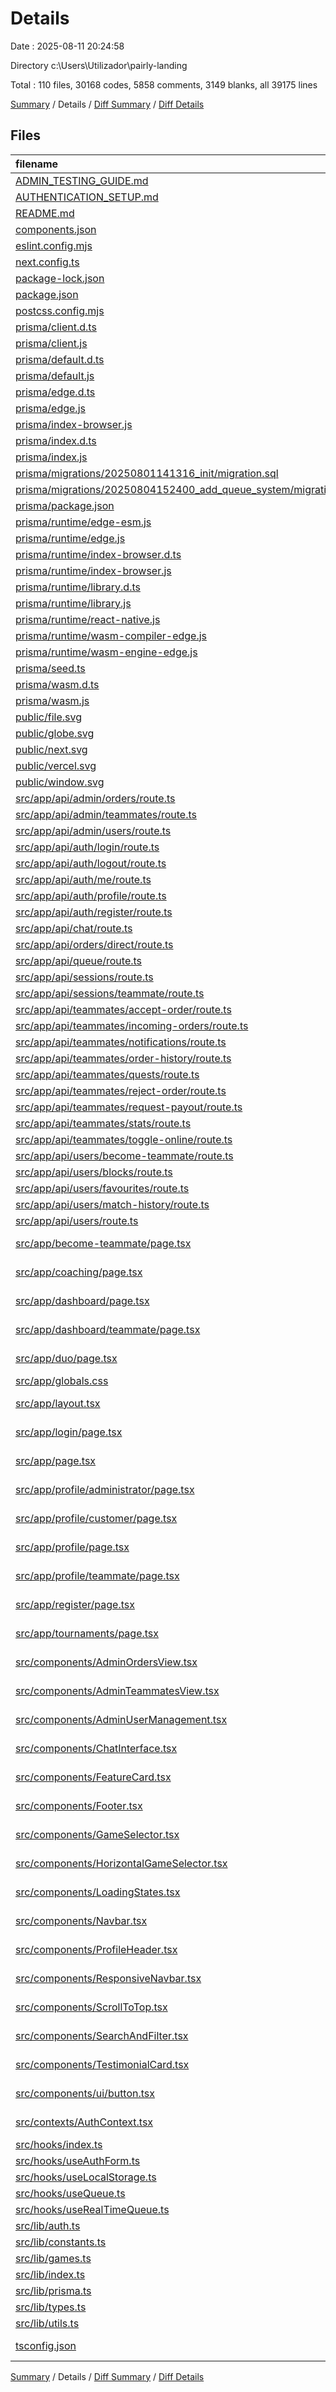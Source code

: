 # Details

Date : 2025-08-11 20:24:58

Directory c:\\Users\\Utilizador\\pairly-landing

Total : 110 files,  30168 codes, 5858 comments, 3149 blanks, all 39175 lines

[Summary](results.md) / Details / [Diff Summary](diff.md) / [Diff Details](diff-details.md)

## Files
| filename | language | code | comment | blank | total |
| :--- | :--- | ---: | ---: | ---: | ---: |
| [ADMIN\_TESTING\_GUIDE.md](/ADMIN_TESTING_GUIDE.md) | Markdown | 242 | 0 | 58 | 300 |
| [AUTHENTICATION\_SETUP.md](/AUTHENTICATION_SETUP.md) | Markdown | 83 | 0 | 27 | 110 |
| [README.md](/README.md) | Markdown | 23 | 0 | 14 | 37 |
| [components.json](/components.json) | JSON | 21 | 0 | 0 | 21 |
| [eslint.config.mjs](/eslint.config.mjs) | JavaScript | 12 | 0 | 5 | 17 |
| [next.config.ts](/next.config.ts) | TypeScript | 4 | 1 | 3 | 8 |
| [package-lock.json](/package-lock.json) | JSON | 7,698 | 0 | 1 | 7,699 |
| [package.json](/package.json) | JSON | 43 | 0 | 1 | 44 |
| [postcss.config.mjs](/postcss.config.mjs) | JavaScript | 4 | 0 | 2 | 6 |
| [prisma/client.d.ts](/prisma/client.d.ts) | TypeScript | 1 | 0 | 0 | 1 |
| [prisma/client.js](/prisma/client.js) | JavaScript | 1 | 2 | 1 | 4 |
| [prisma/default.d.ts](/prisma/default.d.ts) | TypeScript | 1 | 0 | 0 | 1 |
| [prisma/default.js](/prisma/default.js) | JavaScript | 1 | 2 | 1 | 4 |
| [prisma/edge.d.ts](/prisma/edge.d.ts) | TypeScript | 1 | 0 | 0 | 1 |
| [prisma/edge.js](/prisma/edge.js) | JavaScript | 200 | 21 | 34 | 255 |
| [prisma/index-browser.js](/prisma/index-browser.js) | JavaScript | 188 | 21 | 33 | 242 |
| [prisma/index.d.ts](/prisma/index.d.ts) | TypeScript | 7,069 | 4,363 | 1,024 | 12,456 |
| [prisma/index.js](/prisma/index.js) | JavaScript | 214 | 23 | 39 | 276 |
| [prisma/migrations/20250801141316\_init/migration.sql](/prisma/migrations/20250801141316_init/migration.sql) | MS SQL | 75 | 18 | 24 | 117 |
| [prisma/migrations/20250804152400\_add\_queue\_system/migration.sql](/prisma/migrations/20250804152400_add_queue_system/migration.sql) | MS SQL | 63 | 13 | 17 | 93 |
| [prisma/package.json](/prisma/package.json) | JSON | 150 | 0 | 0 | 150 |
| [prisma/runtime/edge-esm.js](/prisma/runtime/edge-esm.js) | JavaScript | 26 | 2 | 7 | 35 |
| [prisma/runtime/edge.js](/prisma/runtime/edge.js) | JavaScript | 26 | 2 | 7 | 35 |
| [prisma/runtime/index-browser.d.ts](/prisma/runtime/index-browser.d.ts) | TypeScript | 264 | 20 | 87 | 371 |
| [prisma/runtime/index-browser.js](/prisma/runtime/index-browser.js) | JavaScript | 1 | 14 | 2 | 17 |
| [prisma/runtime/library.d.ts](/prisma/runtime/library.d.ts) | TypeScript | 2,375 | 853 | 460 | 3,688 |
| [prisma/runtime/library.js](/prisma/runtime/library.js) | JavaScript | 116 | 2 | 29 | 147 |
| [prisma/runtime/react-native.js](/prisma/runtime/react-native.js) | JavaScript | 67 | 2 | 15 | 84 |
| [prisma/runtime/wasm-compiler-edge.js](/prisma/runtime/wasm-compiler-edge.js) | JavaScript | 66 | 2 | 16 | 84 |
| [prisma/runtime/wasm-engine-edge.js](/prisma/runtime/wasm-engine-edge.js) | JavaScript | 27 | 2 | 7 | 36 |
| [prisma/seed.ts](/prisma/seed.ts) | TypeScript | 159 | 5 | 12 | 176 |
| [prisma/wasm.d.ts](/prisma/wasm.d.ts) | TypeScript | 1 | 0 | 0 | 1 |
| [prisma/wasm.js](/prisma/wasm.js) | JavaScript | 188 | 21 | 33 | 242 |
| [public/file.svg](/public/file.svg) | XML | 1 | 0 | 0 | 1 |
| [public/globe.svg](/public/globe.svg) | XML | 1 | 0 | 0 | 1 |
| [public/next.svg](/public/next.svg) | XML | 1 | 0 | 0 | 1 |
| [public/vercel.svg](/public/vercel.svg) | XML | 1 | 0 | 0 | 1 |
| [public/window.svg](/public/window.svg) | XML | 1 | 0 | 0 | 1 |
| [src/app/api/admin/orders/route.ts](/src/app/api/admin/orders/route.ts) | TypeScript | 137 | 0 | 16 | 153 |
| [src/app/api/admin/teammates/route.ts](/src/app/api/admin/teammates/route.ts) | TypeScript | 124 | 0 | 17 | 141 |
| [src/app/api/admin/users/route.ts](/src/app/api/admin/users/route.ts) | TypeScript | 204 | 1 | 29 | 234 |
| [src/app/api/auth/login/route.ts](/src/app/api/auth/login/route.ts) | TypeScript | 89 | 8 | 14 | 111 |
| [src/app/api/auth/logout/route.ts](/src/app/api/auth/logout/route.ts) | TypeScript | 38 | 5 | 8 | 51 |
| [src/app/api/auth/me/route.ts](/src/app/api/auth/me/route.ts) | TypeScript | 53 | 3 | 7 | 63 |
| [src/app/api/auth/profile/route.ts](/src/app/api/auth/profile/route.ts) | TypeScript | 163 | 6 | 19 | 188 |
| [src/app/api/auth/register/route.ts](/src/app/api/auth/register/route.ts) | TypeScript | 71 | 4 | 9 | 84 |
| [src/app/api/chat/route.ts](/src/app/api/chat/route.ts) | TypeScript | 105 | 6 | 21 | 132 |
| [src/app/api/orders/direct/route.ts](/src/app/api/orders/direct/route.ts) | TypeScript | 102 | 7 | 17 | 126 |
| [src/app/api/queue/route.ts](/src/app/api/queue/route.ts) | TypeScript | 212 | 14 | 28 | 254 |
| [src/app/api/sessions/route.ts](/src/app/api/sessions/route.ts) | TypeScript | 125 | 6 | 20 | 151 |
| [src/app/api/sessions/teammate/route.ts](/src/app/api/sessions/teammate/route.ts) | TypeScript | 47 | 3 | 7 | 57 |
| [src/app/api/teammates/accept-order/route.ts](/src/app/api/teammates/accept-order/route.ts) | TypeScript | 87 | 5 | 17 | 109 |
| [src/app/api/teammates/incoming-orders/route.ts](/src/app/api/teammates/incoming-orders/route.ts) | TypeScript | 59 | 4 | 9 | 72 |
| [src/app/api/teammates/notifications/route.ts](/src/app/api/teammates/notifications/route.ts) | TypeScript | 124 | 7 | 20 | 151 |
| [src/app/api/teammates/order-history/route.ts](/src/app/api/teammates/order-history/route.ts) | TypeScript | 77 | 5 | 10 | 92 |
| [src/app/api/teammates/quests/route.ts](/src/app/api/teammates/quests/route.ts) | TypeScript | 119 | 9 | 11 | 139 |
| [src/app/api/teammates/reject-order/route.ts](/src/app/api/teammates/reject-order/route.ts) | TypeScript | 43 | 5 | 13 | 61 |
| [src/app/api/teammates/request-payout/route.ts](/src/app/api/teammates/request-payout/route.ts) | TypeScript | 72 | 7 | 13 | 92 |
| [src/app/api/teammates/stats/route.ts](/src/app/api/teammates/stats/route.ts) | TypeScript | 70 | 10 | 13 | 93 |
| [src/app/api/teammates/toggle-online/route.ts](/src/app/api/teammates/toggle-online/route.ts) | TypeScript | 42 | 3 | 10 | 55 |
| [src/app/api/users/become-teammate/route.ts](/src/app/api/users/become-teammate/route.ts) | TypeScript | 47 | 9 | 10 | 66 |
| [src/app/api/users/blocks/route.ts](/src/app/api/users/blocks/route.ts) | TypeScript | 133 | 7 | 24 | 164 |
| [src/app/api/users/favourites/route.ts](/src/app/api/users/favourites/route.ts) | TypeScript | 146 | 8 | 25 | 179 |
| [src/app/api/users/match-history/route.ts](/src/app/api/users/match-history/route.ts) | TypeScript | 87 | 4 | 9 | 100 |
| [src/app/api/users/route.ts](/src/app/api/users/route.ts) | TypeScript | 32 | 1 | 3 | 36 |
| [src/app/become-teammate/page.tsx](/src/app/become-teammate/page.tsx) | TypeScript JSX | 278 | 3 | 24 | 305 |
| [src/app/coaching/page.tsx](/src/app/coaching/page.tsx) | TypeScript JSX | 147 | 3 | 11 | 161 |
| [src/app/dashboard/page.tsx](/src/app/dashboard/page.tsx) | TypeScript JSX | 644 | 20 | 55 | 719 |
| [src/app/dashboard/teammate/page.tsx](/src/app/dashboard/teammate/page.tsx) | TypeScript JSX | 296 | 12 | 31 | 339 |
| [src/app/duo/page.tsx](/src/app/duo/page.tsx) | TypeScript JSX | 505 | 31 | 47 | 583 |
| [src/app/globals.css](/src/app/globals.css) | PostCSS | 117 | 0 | 6 | 123 |
| [src/app/layout.tsx](/src/app/layout.tsx) | TypeScript JSX | 45 | 1 | 4 | 50 |
| [src/app/login/page.tsx](/src/app/login/page.tsx) | TypeScript JSX | 154 | 12 | 15 | 181 |
| [src/app/page.tsx](/src/app/page.tsx) | TypeScript JSX | 86 | 8 | 6 | 100 |
| [src/app/profile/administrator/page.tsx](/src/app/profile/administrator/page.tsx) | TypeScript JSX | 418 | 19 | 41 | 478 |
| [src/app/profile/customer/page.tsx](/src/app/profile/customer/page.tsx) | TypeScript JSX | 675 | 28 | 57 | 760 |
| [src/app/profile/page.tsx](/src/app/profile/page.tsx) | TypeScript JSX | 33 | 3 | 5 | 41 |
| [src/app/profile/teammate/page.tsx](/src/app/profile/teammate/page.tsx) | TypeScript JSX | 487 | 27 | 43 | 557 |
| [src/app/register/page.tsx](/src/app/register/page.tsx) | TypeScript JSX | 364 | 18 | 28 | 410 |
| [src/app/tournaments/page.tsx](/src/app/tournaments/page.tsx) | TypeScript JSX | 385 | 18 | 43 | 446 |
| [src/components/AdminOrdersView.tsx](/src/components/AdminOrdersView.tsx) | TypeScript JSX | 255 | 4 | 26 | 285 |
| [src/components/AdminTeammatesView.tsx](/src/components/AdminTeammatesView.tsx) | TypeScript JSX | 292 | 5 | 28 | 325 |
| [src/components/AdminUserManagement.tsx](/src/components/AdminUserManagement.tsx) | TypeScript JSX | 394 | 6 | 34 | 434 |
| [src/components/ChatInterface.tsx](/src/components/ChatInterface.tsx) | TypeScript JSX | 188 | 9 | 21 | 218 |
| [src/components/FeatureCard.tsx](/src/components/FeatureCard.tsx) | TypeScript JSX | 25 | 0 | 1 | 26 |
| [src/components/Footer.tsx](/src/components/Footer.tsx) | TypeScript JSX | 103 | 0 | 6 | 109 |
| [src/components/GameSelector.tsx](/src/components/GameSelector.tsx) | TypeScript JSX | 114 | 2 | 8 | 124 |
| [src/components/HorizontalGameSelector.tsx](/src/components/HorizontalGameSelector.tsx) | TypeScript JSX | 73 | 0 | 7 | 80 |
| [src/components/LoadingStates.tsx](/src/components/LoadingStates.tsx) | TypeScript JSX | 123 | 6 | 8 | 137 |
| [src/components/Navbar.tsx](/src/components/Navbar.tsx) | TypeScript JSX | 20 | 0 | 2 | 22 |
| [src/components/ProfileHeader.tsx](/src/components/ProfileHeader.tsx) | TypeScript JSX | 241 | 9 | 21 | 271 |
| [src/components/ResponsiveNavbar.tsx](/src/components/ResponsiveNavbar.tsx) | TypeScript JSX | 331 | 9 | 29 | 369 |
| [src/components/ScrollToTop.tsx](/src/components/ScrollToTop.tsx) | TypeScript JSX | 36 | 0 | 6 | 42 |
| [src/components/SearchAndFilter.tsx](/src/components/SearchAndFilter.tsx) | TypeScript JSX | 256 | 13 | 21 | 290 |
| [src/components/TestimonialCard.tsx](/src/components/TestimonialCard.tsx) | TypeScript JSX | 14 | 0 | 0 | 14 |
| [src/components/ui/button.tsx](/src/components/ui/button.tsx) | TypeScript JSX | 54 | 0 | 6 | 60 |
| [src/contexts/AuthContext.tsx](/src/contexts/AuthContext.tsx) | TypeScript JSX | 141 | 3 | 26 | 170 |
| [src/hooks/index.ts](/src/hooks/index.ts) | TypeScript | 3 | 0 | 0 | 3 |
| [src/hooks/useAuthForm.ts](/src/hooks/useAuthForm.ts) | TypeScript | 94 | 2 | 15 | 111 |
| [src/hooks/useLocalStorage.ts](/src/hooks/useLocalStorage.ts) | TypeScript | 28 | 1 | 6 | 35 |
| [src/hooks/useQueue.ts](/src/hooks/useQueue.ts) | TypeScript | 64 | 4 | 11 | 79 |
| [src/hooks/useRealTimeQueue.ts](/src/hooks/useRealTimeQueue.ts) | TypeScript | 171 | 9 | 31 | 211 |
| [src/lib/auth.ts](/src/lib/auth.ts) | TypeScript | 19 | 0 | 4 | 23 |
| [src/lib/constants.ts](/src/lib/constants.ts) | TypeScript | 111 | 6 | 9 | 126 |
| [src/lib/games.ts](/src/lib/games.ts) | TypeScript | 12 | 1 | 1 | 14 |
| [src/lib/index.ts](/src/lib/index.ts) | TypeScript | 37 | 4 | 2 | 43 |
| [src/lib/prisma.ts](/src/lib/prisma.ts) | TypeScript | 7 | 1 | 4 | 12 |
| [src/lib/types.ts](/src/lib/types.ts) | TypeScript | 146 | 7 | 14 | 167 |
| [src/lib/utils.ts](/src/lib/utils.ts) | TypeScript | 128 | 18 | 27 | 173 |
| [tsconfig.json](/tsconfig.json) | JSON with Comments | 31 | 0 | 1 | 32 |

[Summary](results.md) / Details / [Diff Summary](diff.md) / [Diff Details](diff-details.md)